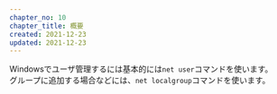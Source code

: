 ```yaml
---
chapter_no: 10
chapter_title: 概要
created: 2021-12-23
updated: 2021-12-23
---
```

Windowsでユーザ管理するには基本的には`net user`コマンドを使います。  
グループに追加する場合などには、`net localgroup`コマンドを使います。
